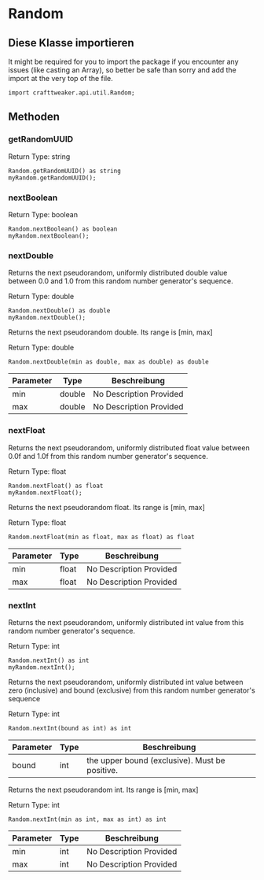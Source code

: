# Random

## Diese Klasse importieren

It might be required for you to import the package if you encounter any issues (like casting an Array), so better be safe than sorry and add the import at the very top of the file.
```zenscript
import crafttweaker.api.util.Random;
```


## Methoden

### getRandomUUID

Return Type: string

```zenscript
Random.getRandomUUID() as string
myRandom.getRandomUUID();
```

### nextBoolean

Return Type: boolean

```zenscript
Random.nextBoolean() as boolean
myRandom.nextBoolean();
```

### nextDouble

Returns the next pseudorandom, uniformly distributed double value between 0.0 and 1.0 from this random number generator's sequence.

Return Type: double

```zenscript
Random.nextDouble() as double
myRandom.nextDouble();
```

Returns the next pseudorandom double. Its range is [min, max]

Return Type: double

```zenscript
Random.nextDouble(min as double, max as double) as double
```

| Parameter | Type   | Beschreibung            |
| --------- | ------ | ----------------------- |
| min       | double | No Description Provided |
| max       | double | No Description Provided |


### nextFloat

Returns the next pseudorandom, uniformly distributed float value between 0.0f and 1.0f from this random number generator's sequence.

Return Type: float

```zenscript
Random.nextFloat() as float
myRandom.nextFloat();
```

Returns the next pseudorandom float. Its range is [min, max]

Return Type: float

```zenscript
Random.nextFloat(min as float, max as float) as float
```

| Parameter | Type  | Beschreibung            |
| --------- | ----- | ----------------------- |
| min       | float | No Description Provided |
| max       | float | No Description Provided |


### nextInt

Returns the next pseudorandom, uniformly distributed int value from this random number generator's sequence.

Return Type: int

```zenscript
Random.nextInt() as int
myRandom.nextInt();
```

Returns the next pseudorandom, uniformly distributed int value between zero (inclusive) and bound (exclusive) from this random number generator's sequence

Return Type: int

```zenscript
Random.nextInt(bound as int) as int
```

| Parameter | Type | Beschreibung                                   |
| --------- | ---- | ---------------------------------------------- |
| bound     | int  | the upper bound (exclusive). Must be positive. |


Returns the next pseudorandom int. Its range is [min, max]

Return Type: int

```zenscript
Random.nextInt(min as int, max as int) as int
```

| Parameter | Type | Beschreibung            |
| --------- | ---- | ----------------------- |
| min       | int  | No Description Provided |
| max       | int  | No Description Provided |




